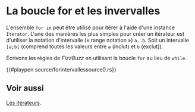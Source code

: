 # La boucle for et les invervalles

L'ensemble `for in` peut être utilisé pour itérer à l'aide d'une instance `Iterator`. L'une des manières les plus simples pour créer un itérateur est d'utiliser la notation d'intervalle (« range notation ») `a..b`. Soit un intervalle `[a;b[` (comprend toutes les valeurs entre `a` (inclut) et `b` (exclut)).

Écrivons les règles de *FizzBuzz* en utilisant la boucle `for` au lieu de `while`.

{{#playpen source/forintervallessource0.rs}}

## Voir aussi

[Les itérateurs][iterators].

[iterators]: ../chapitre14/iterators.html
